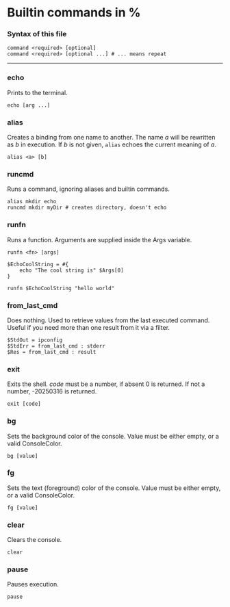 ﻿# Builtin commands in %

### Syntax of this file
```
command <required> [optional]
command <required> [optional ...] # ... means repeat
```
---

### echo
Prints to the terminal.
```
echo [arg ...]
```

### alias
Creates a binding from one name to another.
The name *a* will be rewritten as *b* in execution.
If *b* is not given, `alias` echoes the current meaning of *a*.
```
alias <a> [b]
```

### runcmd
Runs a command, ignoring aliases and builtin commands.
```
alias mkdir echo
runcmd mkdir myDir # creates directory, doesn't echo
```

### runfn
Runs a function. Arguments are supplied inside the Args variable.
```
runfn <fn> [args]
```
```
$EchoCoolString = #{
    echo "The cool string is" $Args[0]
}

runfn $EchoCoolString "hello world"
```

### from_last_cmd
Does nothing. Used to retrieve values from the last executed command. Useful if you need more than one result from it via a filter.
```
$StdOut = ipconfig
$StdErr = from_last_cmd : stderr
$Res = from_last_cmd : result
```

### exit
Exits the shell. *code* must be a number, if absent 0 is returned. If not a number, -20250316 is returned.
```
exit [code]
```
### bg
Sets the background color of the console. Value must be either empty, or a valid ConsoleColor.
```
bg [value]
```
### fg
Sets the text (foreground) color of the console. Value must be either empty, or a valid ConsoleColor.
```
fg [value]
```
### clear
Clears the console.
```
clear
```
### pause
Pauses execution.
```
pause
```
